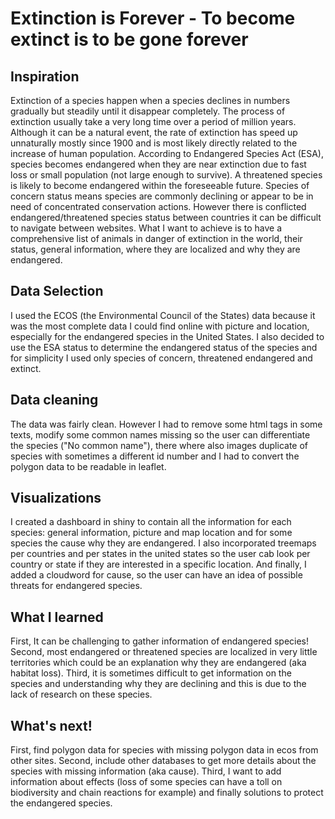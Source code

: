
# Extinction is Forever - To become extinct is to be gone forever

## Inspiration
Extinction of a species happen when a species declines in numbers gradually but steadily until it disappear completely. The process of extinction usually take a very long time over a period of million years. Although it can be a natural event, the rate of extinction has speed up unnaturally mostly since 1900 and is most likely directly related to the increase of human population. According to Endangered Species Act (ESA), species becomes endangered when they are near extinction due to fast loss or small population (not large enough to survive). A threatened species is likely to become endangered within the foreseeable future. Species of concern status means species are commonly declining or appear to be in need of concentrated conservation actions. However there is conflicted endangered/threatened species status between countries it can be difficult to navigate between websites. What I want to achieve is to have a comprehensive list of animals in danger of extinction in the world, their status, general information, where they are localized and why they are endangered.

## Data Selection
I used the ECOS (the Environmental Council of the States) data because it was the most complete data I could find online with picture and location, especially for the endangered species in the United States. I also decided to use the ESA status to determine the endangered status of the species and for simplicity I used only species of concern, threatened endangered and extinct.

## Data cleaning
The data was fairly clean. However I had to remove some html tags in some texts, modify some common names missing so the user can differentiate the species ("No common name"), there where also images duplicate of species with sometimes a different id number and I had to convert the polygon data to be readable in leaflet.

## Visualizations
I created a dashboard in shiny to contain all the information for each species: general information, picture and map location and for some species the cause why they are endangered.
I also incorporated treemaps per countries and per states in the united states so the user cab look per country or state if they are interested in a specific location.
And finally, I added a cloudword for cause, so the user can have an idea of possible threats for endangered species.

## What I learned
First, It can be challenging to gather information of endangered species!
Second, most endangered or threatened species are localized in very little territories which could be an explanation why they are endangered (aka habitat loss).
Third, it is sometimes difficult to get information on the species and understanding why they are declining and this is due to the lack of research on these species.

## What's next!
First, find polygon data for species with missing polygon data in ecos from other sites.
Second, include other databases to get more details about the species with missing information (aka cause).
Third, I want to add information about effects (loss of some species can have a toll on biodiversity and chain reactions for example) and finally solutions to protect the endangered species.
